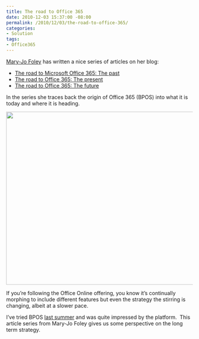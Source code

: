 ```yaml
---
title: The road to Office 365
date: 2010-12-03 15:37:00 -08:00
permalink: /2010/12/03/the-road-to-office-365/
categories:
- Solution
tags:
- Office365
---
```

<p><a href="http://www.zdnet.com/blog/microsoft">Mary-Jo Foley</a> has written a nice series of articles on her blog:</p>  <ul>   <li><a href="http://www.zdnet.com/blog/microsoft/the-road-to-microsoft-office-365-the-past/8078">The road to Microsoft Office 365: The past</a> </li>    <li><a href="http://www.zdnet.com/blog/microsoft/the-road-to-office-365-the-present/8100">The road to Office 365: The present</a> </li>    <li><a href="http://www.zdnet.com/blog/microsoft/the-road-to-office-365-the-future/8111">The road to Office 365: The future</a> </li> </ul>  <p>In the series she traces back the origin of Office 365 (BPOS) into what it is today and where it is heading.</p>  <p><img src="http://i.zdnet.com/blogs/onlineservicesarch-diagram.png?tag=mantle_skin;content" width="640" height="467" /></p>  <p>If you’re following the Office Online offering, you know it’s continually morphing to include different features but even the strategy the stirring is changing, albeit at a slower pace.</p>  <p>I’ve tried BPOS <a href="http://vincentlauzon.wordpress.com/2010/07/09/microsoft-online-bpos/">last summer</a> and was quite impressed by the platform.&#160; This article series from Mary-Jo Foley gives us some perspective on the long term strategy.</p>